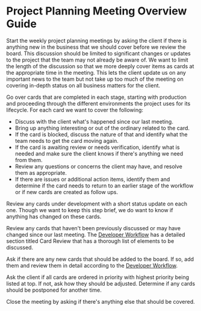 # Project Planning Meeting Overview Guide

Start the weekly project planning meetings by asking the client if there is anything new in the business that we should cover before we review the board. This discussion should be limited to significant changes or updates to the project that the team may not already be aware of.  We want to limit the length of the discussion so that we more deeply cover items as cards at the appropriate time in the meeting. This lets the client update us on any important news to the team but not take up too much of the meeting on covering in-depth status on all business matters for the client.

Go over cards that are completed in each stage, starting with production and proceeding through the different environments the project uses for its lifecycle.
For each card we want to cover the following:
  * Discuss with the client what's happened since our last meeting.
  * Bring up anything interesting or out of the ordinary related to the card.
  * If the card is blocked, discuss the nature of that and identify what the team needs to get the card moving again.
  * If the card is awaiting review or needs verification, identify what is needed and make sure the client knows if there's anything we need from them.
  * Review any questions or concerns the client may have, and resolve them as appropriate.
  * If there are issues or additional action items, identify them and determine if the card needs to return to an earlier stage of the workflow or if new cards are created as follow ups.

Review any cards under development with a short status update on each one. Though we want to keep this step brief, we do want to know if anything has changed on these cards.

Review any cards that haven't been previously discussed or may have changed since our last meeting. The [Developer Workflow](/HaughtCodeworks/TeamGuide/blob/master/developer_workflow.md) has a detailed section titled Card Review that has a thorough list of elements to be discussed.

Ask if there are any new cards that should be added to the board. If so, add them and review them in detail according to the [Developer Workflow](/HaughtCodeworks/TeamGuide/blob/master/developer_workflow.md).

Ask the client if all cards are ordered in priority with highest priority being listed at top.  If not, ask how they should be adjusted.  Determine if any cards should be postponed for another time.

Close the meeting by asking if there's anything else that should be covered.